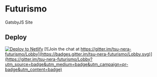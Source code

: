 # Futurismo
GatsbyJS Site

## Deploy

[![Deploy to Netlify](https://www.netlify.com/img/deploy/button.svg)](https://app.netlify.com/start/deploy?repository=https://github.com/tsu-nera/futurismo3) [![Join the chat at https://gitter.im/tsu-nera-futurismo/Lobby](https://badges.gitter.im/tsu-nera-futurismo/Lobby.svg)](https://gitter.im/tsu-nera-futurismo/Lobby?utm_source=badge&utm_medium=badge&utm_campaign=pr-badge&utm_content=badge)
